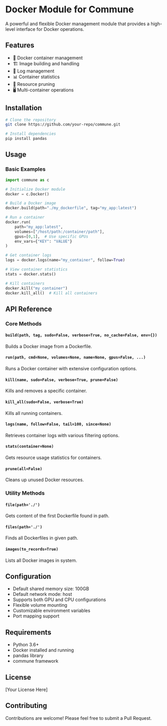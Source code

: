 
# Docker Module for Commune

A powerful and flexible Docker management module that provides a high-level interface for Docker operations.

## Features

- 🐳 Docker container management
- 🏗️ Image building and handling
- 📝 Log management
- 📊 Container statistics
- 🔄 Resource pruning
- 🖥️ Multi-container operations

## Installation

```bash
# Clone the repository
git clone https://github.com/your-repo/commune.git

# Install dependencies
pip install pandas
```

## Usage

### Basic Examples

```python
import commune as c

# Initialize Docker module
docker = c.Docker()

# Build a Docker image
docker.build(path="./my_dockerfile", tag="my_app:latest")

# Run a container
docker.run(
    path="my_app:latest",
    volumes=["/host/path:/container/path"],
    gpus=[0,1],  # Use specific GPUs
    env_vars={"KEY": "VALUE"}
)

# Get container logs
logs = docker.logs(name="my_container", follow=True)

# View container statistics
stats = docker.stats()

# Kill containers
docker.kill("my_container")
docker.kill_all()  # Kill all containers
```

## API Reference

### Core Methods

#### `build(path, tag, sudo=False, verbose=True, no_cache=False, env={})`
Builds a Docker image from a Dockerfile.

#### `run(path, cmd=None, volumes=None, name=None, gpus=False, ...)`
Runs a Docker container with extensive configuration options.

#### `kill(name, sudo=False, verbose=True, prune=False)`
Kills and removes a specific container.

#### `kill_all(sudo=False, verbose=True)`
Kills all running containers.

#### `logs(name, follow=False, tail=100, since=None)`
Retrieves container logs with various filtering options.

#### `stats(container=None)`
Gets resource usage statistics for containers.

#### `prune(all=False)`
Cleans up unused Docker resources.

### Utility Methods

#### `file(path='./')`
Gets content of the first Dockerfile found in path.

#### `files(path='./')`
Finds all Dockerfiles in given path.

#### `images(to_records=True)`
Lists all Docker images in system.

## Configuration

- Default shared memory size: 100GB
- Default network mode: host
- Supports both GPU and CPU configurations
- Flexible volume mounting
- Customizable environment variables
- Port mapping support

## Requirements

- Python 3.6+
- Docker installed and running
- pandas library
- commune framework

## License

[Your License Here]

## Contributing

Contributions are welcome! Please feel free to submit a Pull Request.

